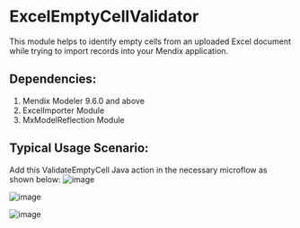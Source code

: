 # ExcelEmptyCellValidator
This module helps to identify empty cells from an uploaded Excel document while trying to import records into your Mendix application. 

## Dependencies:
1.	Mendix Modeler 9.6.0 and above
2.	ExcelImporter Module
3.	MxModelReflection Module

## Typical Usage Scenario:
Add this ValidateEmptyCell Java action in the necessary microflow as shown below:
![image](https://user-images.githubusercontent.com/120708701/221183463-6cc37580-b295-43d7-91a8-515065553476.png)

![image](https://user-images.githubusercontent.com/120708701/221183511-4a0ae0e3-d58d-4f29-989b-0d14741f5145.png)

![image](https://user-images.githubusercontent.com/120708701/221183865-bfe1a236-54c0-4d03-bb02-e3fb382de2a1.png)

